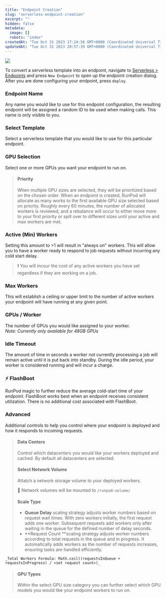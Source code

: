 ```yaml
---
title: "Endpoint Creation"
slug: "serverless-endpoint-creation"
excerpt: ""
hidden: false
metadata: 
  image: []
  robots: "index"
createdAt: "Tue Oct 31 2023 17:24:58 GMT+0000 (Coordinated Universal Time)"
updatedAt: "Tue Oct 31 2023 20:57:39 GMT+0000 (Coordinated Universal Time)"
---
```


![](ttps://files.readme.io/0186a32-image.png)

To convert a serverless template into an endpoint, navigate to [Serverless > Endpoints](https://www.runpod.io/console/serverless/user/endpoints) and press `New Endpoint` to open up the endpoint creation dialog. After you are done configuring your endpoint, press `deploy`.

### Endpoint Name

Any name you would like to use for this endpoint configuration, the resulting endpoint will be assigned a random ID to be used when making calls. This name is only visible to you.

### Select Template

Select a serverless template that you would like to use for this particular endpoint.

### GPU Selection

Select one or more GPUs you want your endpoint to run on.

> #### Priority
>
> When multiple GPU sizes are selected, they will be prioritized based on the chosen order. When an endpoint is created, RunPod will allocate as many works to the first available GPU size selected based on priority. Roughly every 60 minutes, the number of allocated workers is reviewed, and a rebalance will occur to either move more to your first priority or spill over to different sizes until your active and max workers are met.

### Active (Min) Workers

Setting this amount to >1 will result in "always on" workers. This will allow you to have a worker ready to respond to job requests without incurring any cold start delay.

> ❗️ You will incour the cost of any active workers you have set regardless if they are working on a job.

### Max Workers

This will establish a ceiling or upper limit to the number of active workers your endpoint will have running at any given point.

### GPUs / Worker

The number of GPUs you would like assigned to your worker.\
_Note: Currently only available for 48GB GPUs_

### Idle Timeout

The amount of time in seconds a worker not currently processing a job will remain active until it is put back into standby. During the idle period, your worker is considered running and will incur a charge.

### ⚡ FlashBoot

RunPod magic to further reduce the average cold-start time of your endpoint. FlashBoot works best when an endpoint receives consistent utilization. There is no additional cost associated with FlashBoot.

### Advanced

Additional controls to help you control where your endpoint is deployed and how it responds to incoming requests.

> #### Data Centers
>
> Control which datacenters you would like your workers deployed and cached. By default all datacenters are selected.
>
> #### Select Network Volume
>
> Attatch a network storage volume to your deployed workers.
>
> 📘 Network volumes will be mounted to `/runpod-volume/`
>
> #### Scale Type
>
> - **Queue Delay** scaling strategy adjusts worker numbers based on request wait times. With zero workers initially, the first request adds one worker. Subsequent requests add workers only after waiting in the queue for the defined number of delay seconds.
> - **Request Count **scaling strategy adjusts worker numbers according to total requests in the queue and in progress. It automatically adds workers as the number of requests increases, ensuring tasks are handled efficiently.

```text
_Total Workers Formula: Math.ceil((requestsInQueue + requestsInProgress) / <set request count>)_
```

> #### GPU Types
>
> Within the select GPU size category you can further select which GPU models you would like your endpoint workers to run on.
